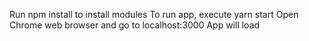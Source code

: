 Run npm install to install modules
To run app, execute yarn start
Open Chrome web browser and go to localhost:3000
App will load
